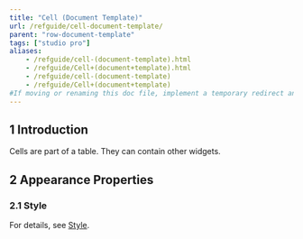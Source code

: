 ```yaml
---
title: "Cell (Document Template)"
url: /refguide/cell-document-template/
parent: "row-document-template"
tags: ["studio pro"]
aliases:
    - /refguide/cell-(document-template).html
    - /refguide/Cell+(document+template).html
    - /refguide/cell-(document-template)
    - /refguide/Cell+(document+template)
#If moving or renaming this doc file, implement a temporary redirect and let the respective team know they should update the URL in the product. See Mapping to Products for more details.
---
```


## 1 Introduction

Cells are part of a table. They can contain other widgets.

## 2 Appearance Properties

### 2.1 Style

For details, see [Style](/refguide/style/).
